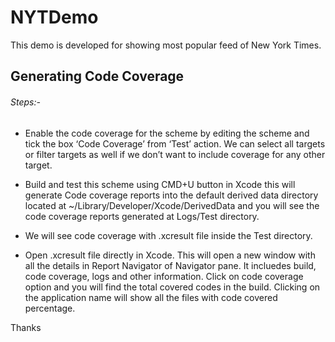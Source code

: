 # NYTDemo
This demo is developed for showing most popular feed of New York Times.

## Generating Code Coverage
###### Steps:-

* Enable the code coverage for the scheme by editing the scheme and tick the box ‘Code Coverage’ from ‘Test’ action. We can select all targets or filter targets as well if we don’t want to include coverage for any other target.

* Build and test this scheme using CMD+U button in Xcode this will generate Code coverage reports into the default derived data directory located at ~/Library/Developer/Xcode/DerivedData and you will see the code coverage reports generated at Logs/Test directory.

* We will see code coverage with .xcresult file inside the Test directory.

* Open .xcresult file directly in Xcode. This will open a new window with all the details in Report Navigator of Navigator pane. It incluedes build, code coverage, logs and other information. Click on code coverage option and you will find the total covered codes in the build. Clicking on the application name will show all the files with code covered percentage.

Thanks
